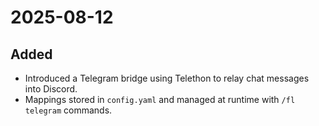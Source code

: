 # 2025-08-12

## Added
- Introduced a Telegram bridge using Telethon to relay chat messages into Discord.
- Mappings stored in `config.yaml` and managed at runtime with `/fl telegram` commands.
